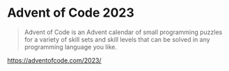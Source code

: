 # Advent of Code 2023

> Advent of Code is an Advent calendar of small programming puzzles for a variety of skill sets and skill levels that can be solved in any programming language you like.

https://adventofcode.com/2023/
